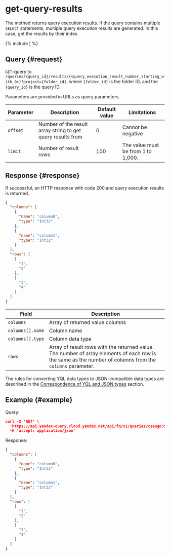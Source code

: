 # get-query-results

The method returns query execution results. If the query contains multiple `SELECT` statements, multiple query execution results are generated. In this case, get the results by their index.

{% include [!](../../_includes/api-common.md) %}

## Query {#request}

`GET`-query to `/queries/{query_id}/results/{<query_execution_result_number_starting_with_0>}?project={folder_id}`, where `{folder_id}` is the folder ID, and the `{query_id}` is the query ID.

Parameters are provided in URLs as query parameters.

| Parameter | Description | Default value | Limitations |
| ----- | ----- | ----- | ----- |
| `offset` | Number of the result array string to get query results from | 0 | Cannot be negative |
| `limit` | Number of result rows | 100 | The value must be from 1 to 1,000. |

## Response {#response}

If successful, an HTTP response with code 200 and query execution results is returned.

```json
{
  "columns": [
    {
      "name": "column0",
      "type": "Int32"
    },
    {
      "name": "column1",
      "type": "Int32"
    }    
  ],
  "rows": [
    [
      "1",
      "2"
    ],
    [
      "3",
      "4"
    ]    
  ]
}
```

| Field | Description |
| ----- | ----- |
| `columns` | Array of returned value columns |
| `columns[].name` | Column name |
| `columns[].type` | Column data type |
| `rows` | Array of result rows with the returned value. The number of array elements of each row is the same as the number of columns from the `columns` parameter. |

The rules for converting YQL data types to JSON-compatible data types are described in the [Correspondence of YQL and JSON types](../yql-json-conversion-rules.md) section.

## Example {#example}

Query:

```json
curl -X 'GET' \
  'https://api.yandex-query.cloud.yandex.net/api/fq/v1/queries/cseugn35bc3r********/results/0?project=b1gaue5b382m********&offset=0&limit=100' \
  -H 'accept: application/json'
```

Response:

```json
{
  "columns": [
    {
      "name": "column0",
      "type": "Int32"
    },
    {
      "name": "column1",
      "type": "Int32"
    }    
  ],
  "rows": [
    [
      "1",
      "2"
    ],
    [
      "3",
      "4"
    ]
  ]
}
```
